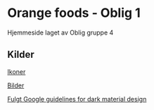 # Orange foods - Oblig 1

Hjemmeside laget av Oblig gruppe 4

## Kilder

[Ikoner](https://icons8.com/) 

[Bilder](https://unsplash.com/)

[Fulgt Google guidelines for dark material design](https://material.io/design/color/dark-theme.html)
